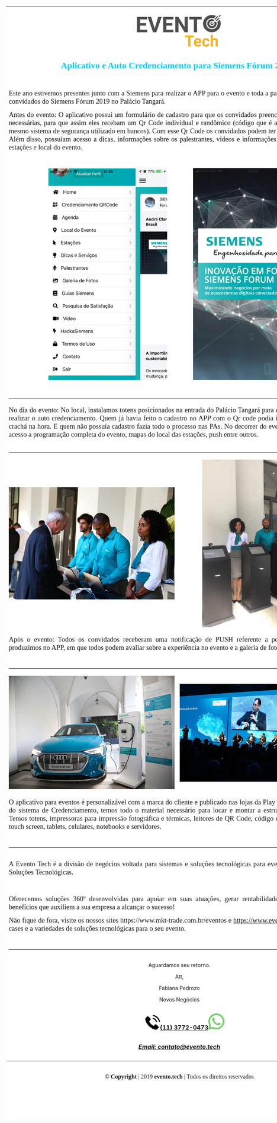 <div class="moz-forward-container"><center>
<table style="height: 3000px; width: 936px; border-color: #ffffff; background-color: #ffffff;">
<tbody>
<tr style="height: 100px;">
<td style="height: 100px; width: 934px; text-align: center;" colspan="2" align="center"><center><span style="font-size: 12pt;"><img src="https://raw.githubusercontent.com/MKT-Trade/ImagensDaEmpresa/master/Email/EventoTech/Evento-tech-7.png" width="281" height="123" /></span></center><center>
<p style="text-align: center;" align="center"><span style="color: #00ccff; font-size: 18pt;"><strong><span style="font-family: times new roman, times, serif;">Aplicativo e Auto Credenciamento para Siemens F&oacute;rum 2019 </span><span style="font-family: times new roman, times, serif;">!</span></strong></span></p>
</center></td>
</tr>
<tr style="height: 400px;">
<td style="height: 400px; width: 934px;" colspan="2"><br />
<p style="text-align: justify;"><span style="font-size: 14pt; font-family: times new roman, times, serif;">Este ano estivemos presentes junto com a Siemens para realizar o APP para o evento e toda a parte do credenciamento dos convidados do Siemens F&oacute;rum 2019 no Pal&aacute;cio Tangar&aacute;.</span></p>
<p style="text-align: justify;"><span style="font-size: 14pt; font-family: times new roman, times, serif;">Antes do evento: O aplicativo possui um formul&aacute;rio de cadastro para que os convidados preencham todas as informa&ccedil;&otilde;es necess&aacute;rias, para que assim eles recebam um Qr Code individual e rand&ocirc;mico (c&oacute;digo que &eacute; alterado a cada 1 segundo, mesmo sistema de seguran&ccedil;a utilizado em bancos). Com esse Qr Code os convidados podem ter acesso ao local do evento. Al&eacute;m disso, possu&iacute;am acesso a dicas, informa&ccedil;&otilde;es sobre os palestrantes, v&iacute;deos e informa&ccedil;&otilde;es do que iria acontecer nas esta&ccedil;&otilde;es e local do evento.</span></p>
<p style="text-align: justify;">&nbsp;</p>
<p style="text-align: justify;"><span style="font-size: 14pt; font-family: times new roman, times, serif;">&nbsp;&nbsp;&nbsp;&nbsp;&nbsp; &nbsp; &nbsp; &nbsp; &nbsp; &nbsp; &nbsp;&nbsp; &nbsp;&nbsp;&nbsp; <img src="https://raw.githubusercontent.com/MKT-Trade/ImagensDaEmpresa/master/Email/Eventotech-siemens/aplicativo.jpeg" width="321" height="571" />&nbsp;&nbsp;&nbsp; &nbsp; &nbsp; &nbsp; &nbsp; &nbsp;&nbsp; <img src="https://raw.githubusercontent.com/MKT-Trade/ImagensDaEmpresa/master/Email/Eventotech-siemens/imagem-logo-fundo.jpeg" width="322" height="572" /></span></p>
<br /><hr /></td>
</tr>
<tr style="height: 50px;">
<td style="height: 50px; width: 934px; text-align: justify;" colspan="2"><span style="font-size: 14pt; font-family: times new roman, times, serif;">No dia do evento: No local, instalamos totens posicionados na entrada do Pal&aacute;cio Tangar&aacute; para que os convidados possam realizar o auto credenciamento. Quem j&aacute; havia feito o cadastro no APP com o Qr code podia imprimir a etiqueta para o crach&aacute; na hora. E quem n&atilde;o possu&iacute;a cadastro fazia todo o processo nas PAs. No decorrer do evento os convidados tinham acesso a programa&ccedil;&atilde;o completa do evento, mapas do local das esta&ccedil;&otilde;es, push entre outros.</span></td>
</tr>
<tr style="height: 44px;">
<td style="height: 44px; width: 934px; text-align: justify;" colspan="2"><br /><hr /></td>
</tr>
<tr style="height: 305px;">
<td style="height: 305px; width: 459px;"><center><span style="font-family: times new roman, times, serif; font-size: 12pt;"><img src="https://raw.githubusercontent.com/MKT-Trade/ImagensDaEmpresa/master/Email/Eventotech-siemens/recep%C3%A7%C3%A3o-1.jpeg" width="455" height="303" /><br /></span></center></td>
<td style="height: 305px; width: 469px;">&nbsp;&nbsp;&nbsp;&nbsp;&nbsp;&nbsp;&nbsp;&nbsp;&nbsp;&nbsp;&nbsp;&nbsp;&nbsp;&nbsp;&nbsp; <img src="https://raw.githubusercontent.com/MKT-Trade/ImagensDaEmpresa/master/Email/Eventotech-siemens/recep%C3%A7%C3%A3o-totem.jpeg" width="339" height="452" /></td>
</tr>
<tr style="height: 44px;">
<td style="height: 44px; width: 934px;" colspan="2">
<p style="text-align: justify;"><span style="font-size: 14pt; font-family: times new roman, times, serif;">Ap&oacute;s o evento: Todos os convidados receberam uma notifica&ccedil;&atilde;o de PUSH referente a pesquisa de satisfa&ccedil;&atilde;o que produzimos no APP, em que todos podem avaliar sobre a experi&ecirc;ncia no evento e a galeria de fotos.</span></p>
<br /><hr /></td>
</tr>
<tr style="height: 239px;">
<td style="height: 239px; width: 459px;"><center><span style="font-family: times new roman, times, serif; font-size: 12pt;"><img src="https://raw.githubusercontent.com/MKT-Trade/ImagensDaEmpresa/master/Email/Eventotech-siemens/carro-eletrico-bmw.jpeg" width="459" height="306" /><br /></span></center></td>
<td style="height: 239px; width: 469px;"><img src="https://raw.githubusercontent.com/MKT-Trade/ImagensDaEmpresa/master/Email/Eventotech-siemens/apresenta%C3%A7%C3%A3o.jpeg" width="469" height="264" /></td>
</tr>
<tr style="height: 44px;">
<td style="height: 44px; width: 934px;" colspan="2">
<p style="text-align: justify;"><span style="font-size: 14pt; font-family: times new roman, times, serif;">O aplicativo para eventos &eacute; personaliz&aacute;vel com a marca do cliente e publicado nas lojas da Play Store e Apple Store. Al&eacute;m do sistema de Credenciamento, temos todo o material necess&aacute;rio para locar e montar a estrutura f&iacute;sica do seu evento. Temos totens, impressoras para impress&atilde;o fotogr&aacute;fica e t&eacute;rmicas, leitores de QR Code, c&oacute;digo de barras, NFC, monitores touch screen, tablets, celulares, notebooks e servidores.</span></p>
<br /><hr /></td>
</tr>
<tr style="height: 65px;">
<td style="height: 65px; width: 934px;" colspan="2">
<p style="text-align: justify;"><span style="font-size: 14pt; font-family: times new roman, times, serif;">A Evento Tech &eacute; a divis&atilde;o de neg&oacute;cios voltada para sistemas e solu&ccedil;&otilde;es tecnol&oacute;gicas para eventos que pertence a MKT Solu&ccedil;&otilde;es Tecnol&oacute;gicas.</span></p>
<p><span style="font-size: 14pt; font-family: times new roman, times, serif;">&nbsp;</span></p>
<p style="text-align: justify;"><span style="font-size: 14pt; font-family: times new roman, times, serif;">Oferecemos solu&ccedil;&otilde;es 360&ordm; desenvolvidas para apoiar em suas atua&ccedil;&otilde;es, gerar rentabilidade, reduzir custos e trazer benef&iacute;cios que auxiliem a sua empresa a alcan&ccedil;ar o sucesso!</span></p>
<p style="text-align: justify;"><span style="font-family: times new roman, times, serif; font-size: 14pt;">N&atilde;o fique de fora, visite os nossos sites https://www.mkt-trade.com.br/eventos e <a href="https://www.evento.tech" target="_blank" rel="noreferrer">https://www.evento.tech</a> e conhe&ccedil;a nossos cases e a variedades de solu&ccedil;&otilde;es tecnol&oacute;gicas para o seu evento.</span></p>
<br /><hr /></td>
</tr>
<tr style="height: 34px;">
<td style="height: 34px; width: 934px;" colspan="2">
<p style="text-align: center;">Aguardamos seu retorno.</p>
<p style="text-align: center;">Att,</p>
<p style="text-align: center;">Fabiana Pedrozo</p>
<p style="text-align: center;">Novos Neg&oacute;cios</p>
<h4 class="font_4" style="line-height: 1.2em; font-size: 21px; text-align: center; padding-left: 30px;"><span style="font-size: 12pt;"><a href="https://api.whatsapp.com/send?phone=551137720473&amp;text=&amp;source=&amp;data=" target="_blank" rel="noreferrer"><span style="color: #2b7c74;"><img src="https://raw.githubusercontent.com/MKT-Trade/ImagensDaEmpresa/master/Email/EventoTech/002-telephone.png" width="40" height="40" /></span></a></span><span style="font-size: 12pt;"><span style="color: #2b7c74;"><a href="https://api.whatsapp.com/send?phone=551137720473&amp;text=&amp;source=&amp;data=" target="_blank" rel="noreferrer">(11) 3772-0473</a></span></span><span style="font-size: 12pt;"><img src="https://raw.githubusercontent.com/MKT-Trade/ImagensDaEmpresa/master/Email/EventoTech/009-whatsapp-1.png" width="44" height="44" /></span></h4>
<h5 class="font_5" style="font-size: 15px; text-align: center;"><span style="font-size: 12pt;"><a href="mailto:contato@evento.tech" rel="noreferrer"><span class="color_11">Email: contato@evento.tech</span></a></span></h5>
</td>
</tr>
</tbody>
<tfoot>
<tr style="height: 20px;">
<td style="width: 934px; text-align: center; height: 20px;" colspan="2"><br />
<p><span style="font-family: times new roman, times, serif; font-size: 12pt;"><strong>&copy; Copyright</strong> | 2019 <strong>evento.tech</strong> | Todos os direitos reservados</span></p>
</td>
</tr>
</tfoot>
</table>
</center></div>

